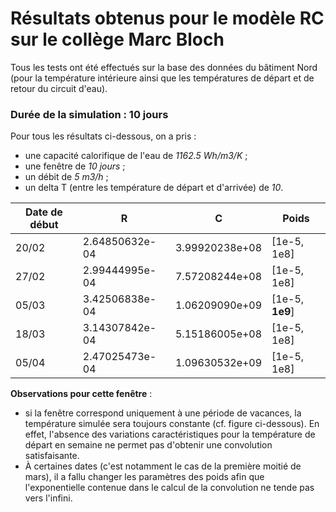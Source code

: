 # Résultats obtenus pour le modèle RC sur le collège Marc Bloch 

Tous les tests ont été effectués sur la base des données du bâtiment Nord (pour la température intérieure ainsi que les températures de départ 
et de retour du circuit d'eau).

### Durée de la simulation : 10 jours 

Pour tous les résultats ci-dessous, on a pris :
* une capacité calorifique de l'eau de *1162.5 Wh/m3/K* ;
* une fenêtre de *10 jours* ; 
* un débit de *5 m3/h* ; 
* un delta T (entre les température de départ et d'arrivée) de *10*. 

Date de début | R | C | Poids 
---|---|---|---
20/02 | 2.64850632e-04 | 3.99920238e+08 | [1e-5, 1e8]
27/02 | 2.99444995e-04 | 7.57208244e+08 | [1e-5, 1e8]
05/03 | 3.42506838e-04 | 1.06209090e+09 | [1e-5, **1e9**]
18/03 | 3.14307842e-04 | 5.15186005e+08 | [1e-5, 1e8]
05/04 | 2.47025473e-04 | 1.09630532e+09 | [1e-5, 1e8]

**Observations pour cette fenêtre** :
* si la fenêtre correspond uniquement à une période de vacances, la température simulée sera toujours constante (cf. figure ci-dessous). En effet, l'absence des variations caractéristiques pour la température de départ en semaine ne permet pas d'obtenir une convolution satisfaisante. 
* À certaines dates (c'est notamment le cas de la première moitié de mars), il a fallu changer les paramètres des poids afin que l'exponentielle contenue dans le calcul de la convolution ne tende pas vers l'infini. 
